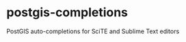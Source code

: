postgis-completions
===================

PostGIS auto-completions for SciTE and Sublime Text editors
